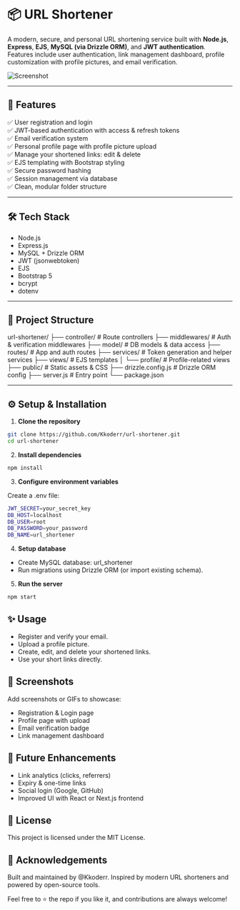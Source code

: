 # 📦 URL Shortener

A modern, secure, and personal URL shortening service built with **Node.js**, **Express**, **EJS**, **MySQL (via Drizzle ORM)**, and **JWT authentication**.  
Features include user authentication, link management dashboard, profile customization with profile pictures, and email verification.

![Screenshot](https://github.com/Kkoderr/url-shortener/assets/screenshot.png) 

---

## 🚀 Features

✅ User registration and login  
✅ JWT-based authentication with access & refresh tokens  
✅ Email verification system  
✅ Personal profile page with profile picture upload  
✅ Manage your shortened links: edit & delete  
✅ EJS templating with Bootstrap styling  
✅ Secure password hashing  
✅ Session management via database  
✅ Clean, modular folder structure

---

## 🛠️ Tech Stack

- Node.js
- Express.js
- MySQL + Drizzle ORM
- JWT (jsonwebtoken)
- EJS
- Bootstrap 5
- bcrypt
- dotenv

---

## 📂 Project Structure
url-shortener/
├── controller/ # Route controllers
├── middlewares/ # Auth & verification middlewares
├── model/ # DB models & data access
├── routes/ # App and auth routes
├── services/ # Token generation and helper services
├── views/ # EJS templates
│ └── profile/ # Profile-related views
├── public/ # Static assets & CSS
├── drizzle.config.js # Drizzle ORM config
├── server.js # Entry point
└── package.json

---

## ⚙️ Setup & Installation

1. **Clone the repository**
```bash
git clone https://github.com/Kkoderr/url-shortener.git
cd url-shortener
```
2. **Install dependencies**

```bash
npm install
```
3. **Configure environment variables**

Create a .env file:

```bash
JWT_SECRET=your_secret_key
DB_HOST=localhost
DB_USER=root
DB_PASSWORD=your_password
DB_NAME=url_shortener
```

4. **Setup database**

- Create MySQL database: url_shortener
- Run migrations using Drizzle ORM (or import existing schema).

5. **Run the server**

```bash
npm start
```

## ✨ Usage

- Register and verify your email.
- Upload a profile picture.
- Create, edit, and delete your shortened links.
- Use your short links directly.

## 📌 Screenshots

Add screenshots or GIFs to showcase:
- Registration & Login page
- Profile page with upload
- Email verification badge
- Link management dashboard

## 🧰 Future Enhancements

- Link analytics (clicks, referrers)
- Expiry & one-time links
- Social login (Google, GitHub)
- Improved UI with React or Next.js frontend

## 📝 License
This project is licensed under the MIT License.

## 🙌 Acknowledgements
Built and maintained by @Kkoderr.
Inspired by modern URL shorteners and powered by open-source tools.

Feel free to ⭐ the repo if you like it, and contributions are always welcome!
